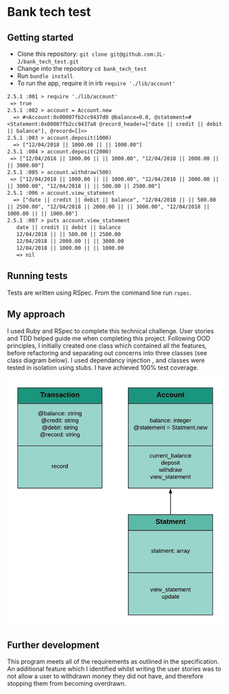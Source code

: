 # Bank tech test #

## Getting started ##
- Clone this repository: `git clone git@github.com:JL-J/bank_tech_test.git`
- Change into the repository `cd bank_tech_test`
- Run `bundle install`
- To run the app, require it in irb `require './lib/account'`

```
2.5.1 :001 > require './lib/account'
 => true
2.5.1 :002 > account = Account.new
  => #<Account:0x00007fb2cc9437d0 @balance=0.0, @statement=#<Statement:0x00007fb2cc9437a8 @record_header=["date || credit || debit || balance"], @record=[]>>
2.5.1 :003 > account.deposit(1000)
  => ["12/04/2018 || 1000.00 || || 1000.00"]
2.5.1 :004 > account.deposit(2000)
 => ["12/04/2018 || 1000.00 || || 1000.00", "12/04/2018 || 2000.00 || || 3000.00"]
2.5.1 :005 > account.withdraw(500)
 => ["12/04/2018 || 1000.00 || || 1000.00", "12/04/2018 || 2000.00 || || 3000.00", "12/04/2018 || || 500.00 || 2500.00"]
2.5.1 :006 > account.view_statement
  => ["date || credit || debit || balance", "12/04/2018 || || 500.00 || 2500.00", "12/04/2018 || 2000.00 || || 3000.00", "12/04/2018 || 1000.00 || || 1000.00"]
2.5.1 :007 > puts account.view_statement
   date || credit || debit || balance
   12/04/2018 || || 500.00 || 2500.00
   12/04/2018 || 2000.00 || || 3000.00
   12/04/2018 || 1000.00 || || 1000.00
   => nil
```

## Running tests ##
Tests are written using RSpec. From the command line run `rspec`.

## My approach ##
I used Ruby and RSpec to complete this technical challenge. User stories and TDD helped guide me when completing this project. Following OOD principles, I initially created one class which contained all the features, before refactoring and separating out concerns into three classes (see class diagram below). I used dependancy injection , and classes were tested in isolation using stubs. I have achieved 100% test coverage.     

![Class diagram](ClassDiagram.jpeg)

## Further development ##
This program meets all of the requirements as outlined in the specification. An additional feature which I identified whilst writing the user stories was to not allow a user to withdrawn money they did not have, and therefore stopping them from becoming overdrawn.
